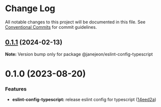 # Change Log

All notable changes to this project will be documented in this file.
See [Conventional Commits](https://conventionalcommits.org) for commit guidelines.

## [0.1.1](https://github.com/JaneJeon/dev/compare/@janejeon/eslint-config-typescript@0.1.0...@janejeon/eslint-config-typescript@0.1.1) (2024-02-13)

**Note:** Version bump only for package @janejeon/eslint-config-typescript

# 0.1.0 (2023-08-20)

### Features

- **eslint-config-typescript:** release eslint config for typescript ([14eed2a](https://github.com/JaneJeon/dev/commit/14eed2a2563024e9ef937af2a5d4f81e539a423d))
